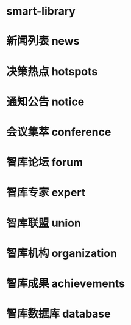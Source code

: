 # smart-library
# 新闻列表 news
# 决策热点 hotspots
# 通知公告 notice
# 会议集萃 conference
# 智库论坛 forum
# 智库专家 expert
# 智库联盟 union
# 智库机构 organization
# 智库成果 achievements
# 智库数据库 database